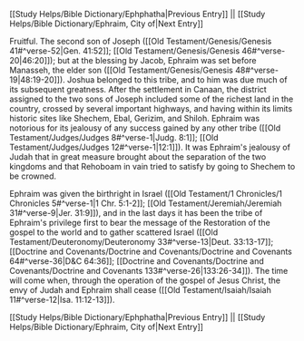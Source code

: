 [[Study Helps/Bible Dictionary/Ephphatha|Previous Entry]]  ||  [[Study Helps/Bible Dictionary/Ephraim, City of|Next Entry]]

 Fruitful. The second son of Joseph ([[Old Testament/Genesis/Genesis 41#^verse-52|Gen. 41:52]]; [[Old Testament/Genesis/Genesis 46#^verse-20|46:20]]); but at the blessing by Jacob, Ephraim was set before Manasseh, the elder son ([[Old Testament/Genesis/Genesis 48#^verse-19|48:19-20]]). Joshua belonged to this tribe, and to him was due much of its subsequent greatness. After the settlement in Canaan, the district assigned to the two sons of Joseph included some of the richest land in the country, crossed by several important highways, and having within its limits historic sites like Shechem, Ebal, Gerizim, and Shiloh. Ephraim was notorious for its jealousy of any success gained by any other tribe ([[Old Testament/Judges/Judges 8#^verse-1|Judg. 8:1]]; [[Old Testament/Judges/Judges 12#^verse-1|12:1]]). It was Ephraim's jealousy of Judah that in great measure brought about the separation of the two kingdoms and that Rehoboam in vain tried to satisfy by going to Shechem to be crowned.

 Ephraim was given the birthright in Israel ([[Old Testament/1 Chronicles/1 Chronicles 5#^verse-1|1 Chr. 5:1-2]]; [[Old Testament/Jeremiah/Jeremiah 31#^verse-9|Jer. 31:9]]), and in the last days it has been the tribe of Ephraim's privilege first to bear the message of the Restoration of the gospel to the world and to gather scattered Israel ([[Old Testament/Deuteronomy/Deuteronomy 33#^verse-13|Deut. 33:13-17]]; [[Doctrine and Covenants/Doctrine and Covenants/Doctrine and Covenants 64#^verse-36|D&C 64:36]]; [[Doctrine and Covenants/Doctrine and Covenants/Doctrine and Covenants 133#^verse-26|133:26-34]]). The time will come when, through the operation of the gospel of Jesus Christ, the envy of Judah and Ephraim shall cease ([[Old Testament/Isaiah/Isaiah 11#^verse-12|Isa. 11:12-13]]).

[[Study Helps/Bible Dictionary/Ephphatha|Previous Entry]]  ||  [[Study Helps/Bible Dictionary/Ephraim, City of|Next Entry]]
